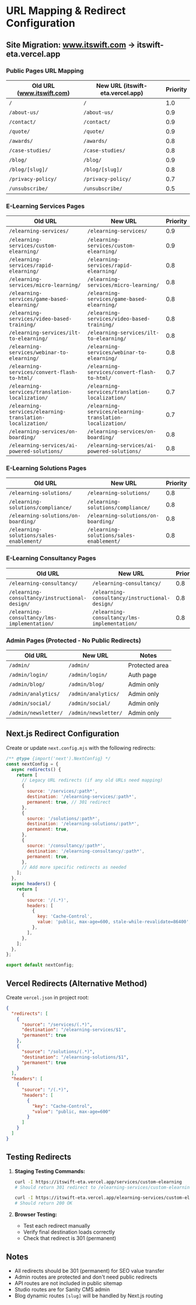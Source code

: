 # URL Mapping & Redirect Configuration

## Site Migration: www.itswift.com → itswift-eta.vercel.app

### Public Pages URL Mapping

| Old URL (www.itswift.com) | New URL (itswift-eta.vercel.app) | Priority |
|---------------------------|-----------------------------------|----------|
| `/` | `/` | 1.0 |
| `/about-us/` | `/about-us/` | 0.9 |
| `/contact/` | `/contact/` | 0.9 |
| `/quote/` | `/quote/` | 0.9 |
| `/awards/` | `/awards/` | 0.8 |
| `/case-studies/` | `/case-studies/` | 0.8 |
| `/blog/` | `/blog/` | 0.9 |
| `/blog/[slug]/` | `/blog/[slug]/` | 0.8 |
| `/privacy-policy/` | `/privacy-policy/` | 0.7 |
| `/unsubscribe/` | `/unsubscribe/` | 0.5 |

### E-Learning Services Pages

| Old URL | New URL | Priority |
|---------|---------|----------|
| `/elearning-services/` | `/elearning-services/` | 0.9 |
| `/elearning-services/custom-elearning/` | `/elearning-services/custom-elearning/` | 0.9 |
| `/elearning-services/rapid-elearning/` | `/elearning-services/rapid-elearning/` | 0.8 |
| `/elearning-services/micro-learning/` | `/elearning-services/micro-learning/` | 0.8 |
| `/elearning-services/game-based-elearning/` | `/elearning-services/game-based-elearning/` | 0.8 |
| `/elearning-services/video-based-training/` | `/elearning-services/video-based-training/` | 0.8 |
| `/elearning-services/ilt-to-elearning/` | `/elearning-services/ilt-to-elearning/` | 0.8 |
| `/elearning-services/webinar-to-elearning/` | `/elearning-services/webinar-to-elearning/` | 0.8 |
| `/elearning-services/convert-flash-to-html/` | `/elearning-services/convert-flash-to-html/` | 0.7 |
| `/elearning-services/translation-localization/` | `/elearning-services/translation-localization/` | 0.7 |
| `/elearning-services/elearning-translation-localization/` | `/elearning-services/elearning-translation-localization/` | 0.7 |
| `/elearning-services/on-boarding/` | `/elearning-services/on-boarding/` | 0.8 |
| `/elearning-services/ai-powered-solutions/` | `/elearning-services/ai-powered-solutions/` | 0.8 |

### E-Learning Solutions Pages

| Old URL | New URL | Priority |
|---------|---------|----------|
| `/elearning-solutions/` | `/elearning-solutions/` | 0.8 |
| `/elearning-solutions/compliance/` | `/elearning-solutions/compliance/` | 0.8 |
| `/elearning-solutions/on-boarding/` | `/elearning-solutions/on-boarding/` | 0.8 |
| `/elearning-solutions/sales-enablement/` | `/elearning-solutions/sales-enablement/` | 0.8 |

### E-Learning Consultancy Pages

| Old URL | New URL | Priority |
|---------|---------|----------|
| `/elearning-consultancy/` | `/elearning-consultancy/` | 0.8 |
| `/elearning-consultancy/instructional-design/` | `/elearning-consultancy/instructional-design/` | 0.8 |
| `/elearning-consultancy/lms-implementation/` | `/elearning-consultancy/lms-implementation/` | 0.8 |

### Admin Pages (Protected - No Public Redirects)

| Old URL | New URL | Notes |
|---------|---------|-------|
| `/admin/` | `/admin/` | Protected area |
| `/admin/login/` | `/admin/login/` | Auth page |
| `/admin/blog/` | `/admin/blog/` | Admin only |
| `/admin/analytics/` | `/admin/analytics/` | Admin only |
| `/admin/social/` | `/admin/social/` | Admin only |
| `/admin/newsletter/` | `/admin/newsletter/` | Admin only |

## Next.js Redirect Configuration

Create or update `next.config.mjs` with the following redirects:

```javascript
/** @type {import('next').NextConfig} */
const nextConfig = {
  async redirects() {
    return [
      // Legacy URL redirects (if any old URLs need mapping)
      {
        source: '/services/:path*',
        destination: '/elearning-services/:path*',
        permanent: true, // 301 redirect
      },
      {
        source: '/solutions/:path*',
        destination: '/elearning-solutions/:path*',
        permanent: true,
      },
      {
        source: '/consultancy/:path*',
        destination: '/elearning-consultancy/:path*',
        permanent: true,
      },
      // Add more specific redirects as needed
    ];
  },
  async headers() {
    return [
      {
        source: '/(.*)',
        headers: [
          {
            key: 'Cache-Control',
            value: 'public, max-age=600, stale-while-revalidate=86400',
          },
        ],
      },
    ];
  },
};

export default nextConfig;
```

## Vercel Redirects (Alternative Method)

Create `vercel.json` in project root:

```json
{
  "redirects": [
    {
      "source": "/services/(.*)",
      "destination": "/elearning-services/$1",
      "permanent": true
    },
    {
      "source": "/solutions/(.*)",
      "destination": "/elearning-solutions/$1",
      "permanent": true
    }
  ],
  "headers": [
    {
      "source": "/(.*)",
      "headers": [
        {
          "key": "Cache-Control",
          "value": "public, max-age=600"
        }
      ]
    }
  ]
}
```

## Testing Redirects

1. **Staging Testing Commands:**
   ```bash
   curl -I https://itswift-eta.vercel.app/services/custom-elearning
   # Should return 301 redirect to /elearning-services/custom-elearning
   
   curl -I https://itswift-eta.vercel.app/elearning-services/custom-elearning
   # Should return 200 OK
   ```

2. **Browser Testing:**
   - Test each redirect manually
   - Verify final destination loads correctly
   - Check that redirect is 301 (permanent)

## Notes

- All redirects should be 301 (permanent) for SEO value transfer
- Admin routes are protected and don't need public redirects
- API routes are not included in public sitemap
- Studio routes are for Sanity CMS admin
- Blog dynamic routes `[slug]` will be handled by Next.js routing